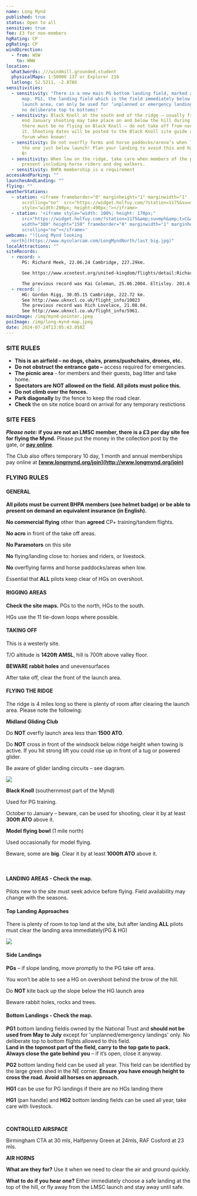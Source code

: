 ```yaml
---
name: Long Mynd
published: true
status: Open to all
sensitive: true
fee: £3 for non-members
hgRating: CP
pgRating: CP
windDirection:
  - from: WSW
    to: WNW
location:
  what3words: ///windmill.grounded.student
  physicalMaps: 1:50000 137 or Explorer 216
  latlong: 52.5211, -2.8786
sensitivities:
  - sensitivity: "There is a new main PG bottom landing field, marked as PG2 on the
      map. PG1, the landing field which is the field immediately below the PG
      launch area, can only be used for ‘unplanned or emergency landings' only,
      no deliberate top to bottoms! "
  - sensitivity: Black Knoll at the south end of the ridge – usually from October to
      end January shooting may take place on and below the hill during which
      there must be no flying on Black Knoll – do not take off from nor fly to
      it. Shooting dates will be posted to the Black Knoll site guide and to the
      forum when known!
  - sensitivity: Do not overfly farms and horse paddocks/arena’s when low including
      the one just below launch! Plan your landing to avoid this and have a Plan
      B!
  - sensitivity: When low on the ridge, take care when members of the public are
      present including horse riders and dog walkers.
  - sensitivity: BHPA membership is a requirement
accessAndParking: ""
launchesAndLanding: ""
flying: ""
weatherStations:
  - station: <iframe frameborder="0" marginheight="1" marginwidth="1"
      scrolling="no"  src="https://widget.holfuy.com/?station=1175&su=mph&t=C&lang=en&mode=vertical"
      style="width:200px; height:490px;"></iframe>
  - station: '<iframe style="width: 100%; height: 170px;"
      src="https://widget.holfuy.com/?station=1175&amp;su=mph&amp;t=C&amp;lang=en&amp;mode=average&amp;avgrows=32"
      width="300" height="150" frameborder="0" marginwidth="1" marginheight="1"
      scrolling="no"></iframe>'
webcams: "![Long Mynd looking
  north](https://www.mysolarcam.com/LongMyndNorth/last_big.jpg)"
localAttractions: ""
siteRecords:
  - record: >
      PG: Richard Meek, 22.06.24 Cambridge, 227.29km. 

      See https://www.xcontest.org/united-kingdom/flights/detail:RichardMeek/22.06.2024/10:23

      The previous record was Kai Coleman, 25.06.2004. Eltisley. 201.6 km.
  - record: |-
      HG: Gordon Rigg, 30.05.15 Cambridge, 222.72 km. 
      See http://www.uknxcl.co.uk/flight_info/10023 
      The previous record was Rich Lovelace, 21.08.04. 
      See http://www.uknxcl.co.uk/flight_info/5961. 
mainImage: /img/mynd-pointer.jpeg
poiImage: /img/long-mynd-map.jpeg
date: 2024-07-24T13:05:43.058Z
---
```

### **SITE RULES**

* **This is an airfield – no dogs, chairs, prams/pushchairs, drones, etc.**
* **Do not obstruct the entrance gate –** access required for emergencies.
* **The picnic area** - for members and their guests, bag litter and take home.
* **Spectators are NOT allowed on the field. All pilots must police this.**
* **Do not climb over the fences.**
* **Park diagonally** by the fence to keep the road clear.
* **Check** the on site notice board on arrival for any temporary restictions



### SITE FEES

***Please note:* if you are not an LMSC member, there is a £3 per day site fee for flying the Mynd.** Please put the money in the collection post by the gate, or **[pay online](/pay-fee)**. 

The Club also offers temporary 10 day, 1 month and annual memberships pay online at **[www.longmynd.org/join](http://www.longmynd.org/join)**

### **FLYING RULES**



#### **GENERAL**

**All pilots must be current BHPA members (see helmet badge) or be able to present on demand an equivalent insurance (in English).** 

**No commercial flying** other than **agreed** CP+ training/tandem flights.

**No acro** in front of the take off areas.

**No Paramotors** on this site

**No** flying/landing close to: horses and riders, or livestock.

**No** overflying farms and horse paddocks/areas when low.

Essential that **ALL** pilots keep clear of HGs on overshoot.

 

 

#### **RIGGING AREAS**

**Check the site maps.** PGs to the north, HGs to the south. 

HGs use the 11 tie-down loops where possible.

 

 

#### **TAKING OFF** 

This is a westerly site.

T/O altitude is **1420ft AMSL**, hill is 700ft above valley floor.

**BEWARE rabbit holes** and unevensurfaces

After take off, clear the front of the launch area. 

 

 

#### **FLYING THE RIDGE**

The ridge is 4 miles long so there is plenty of room after clearing the launch area. Please note the following:

**Midland Gliding Club**

Do **NOT** overfly launch area less than **1500 ATO**.

Do **NOT** cross in front of the windsock below ridge height when towing is active. If you hit strong lift you could rise up in front of a tug or powered glider.

Be aware of glider landing circuits – see diagram.

![](/img/mgc-circuits-jpg.jpg)

**Black Knoll** (southernmost part of the Mynd)

Used for PG training. 

October to January – beware, can be used for shooting, clear it by at least **300ft ATO** above it.

**Model flying bowl** (1 mile north)

Used occasionally for model flying.

Beware, some are **big**. Clear it by at least **1000ft ATO** above it.

  

 

#### **LANDING AREAS - Check the map.**

Pilots new to the site must seek advice before flying. Field availability may change with the seasons.

 

 

#### **Top Landing Approaches**

There is plenty of room to top land at the site, but after landing **ALL** pilots must clear the landing area immediately(PG & HG)

![](/img/lm-approaches.jpeg)

 

 

#### **Side Landings**

**PGs** – if slope landing, move promptly to the PG take off area. 

You won’t be able to see a HG on overshoot behind the brow of the hill. 

Do **NOT** kite back up the slope below the HG launch area

Beware rabbit holes, rocks and trees.

#### **Bottom Landings - Check the map.**

**PG1** bottom landing fieldis owned by the National Trust and **should not be used from May to July** except for 'unplanned/emergency landings' only. No deliberate top to bottom flights allowed to this field.\
**Land in the topmost part of the field, carry to the top gate to pack.\
Always close the gate behind you** – if it’s open, close it anyway.

**PG2** bottom landing field can be used all year. This field can be identified by the large green shed in the NE corner. **Ensure you have enough height to cross the road. Avoid all horses on approach.**

**HG1** can be use for PG landings if there are no HGs landing there

**HG1** (pan handle) and **HG2** bottom landing fields can be used all year, take care with livestock. 

 

  

**CONTROLLED AIRSPACE**

Birmingham CTA at 30 mls, Halfpenny Green at 24mls, RAF Cosford at 23 mls.





**AIR HORNS**

**What are they for?** Use it when we need to clear the air and ground quickly.

**What to do if you hear one?** Either immediately choose a safe landing at the top of the hill, or fly away from the LMSC launch and stay away until safe.